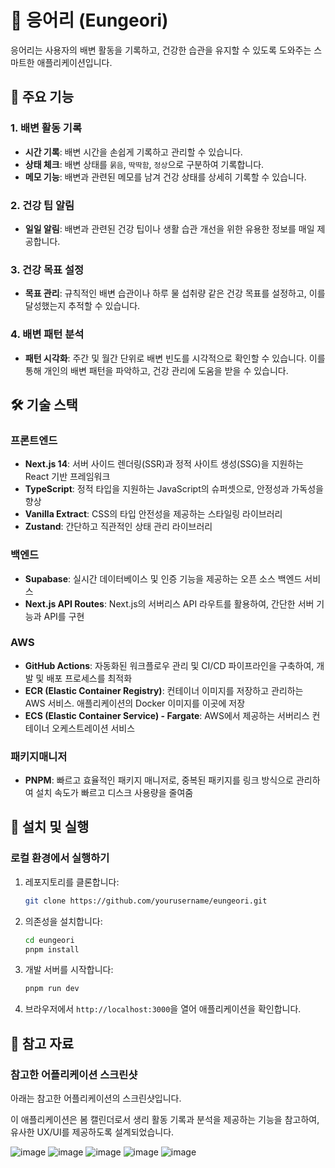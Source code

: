 # 🧻 응어리 (Eungeori)

응어리는 사용자의 배변 활동을 기록하고, 건강한 습관을 유지할 수 있도록 도와주는 스마트한 애플리케이션입니다.

## 📱 주요 기능

### 1. 배변 활동 기록
- **시간 기록**: 배변 시간을 손쉽게 기록하고 관리할 수 있습니다.
- **상태 체크**: 배변 상태를 `묽음`, `딱딱함`, `정상`으로 구분하여 기록합니다.
- **메모 기능**: 배변과 관련된 메모를 남겨 건강 상태를 상세히 기록할 수 있습니다.

### 2. 건강 팁 알림
- **일일 알림**: 배변과 관련된 건강 팁이나 생활 습관 개선을 위한 유용한 정보를 매일 제공합니다.

### 3. 건강 목표 설정
- **목표 관리**: 규칙적인 배변 습관이나 하루 물 섭취량 같은 건강 목표를 설정하고, 이를 달성했는지 추적할 수 있습니다.

### 4. 배변 패턴 분석
- **패턴 시각화**: 주간 및 월간 단위로 배변 빈도를 시각적으로 확인할 수 있습니다. 이를 통해 개인의 배변 패턴을 파악하고, 건강 관리에 도움을 받을 수 있습니다.

## 🛠 기술 스택

### 프론트엔드
- **Next.js 14**: 서버 사이드 렌더링(SSR)과 정적 사이트 생성(SSG)을 지원하는 React 기반 프레임워크
- **TypeScript**: 정적 타입을 지원하는 JavaScript의 슈퍼셋으로, 안정성과 가독성을 향상
- **Vanilla Extract**: CSS의 타입 안전성을 제공하는 스타일링 라이브러리
- **Zustand**: 간단하고 직관적인 상태 관리 라이브러리

### 백엔드
- **Supabase**: 실시간 데이터베이스 및 인증 기능을 제공하는 오픈 소스 백엔드 서비스
- **Next.js API Routes**: Next.js의 서버리스 API 라우트를 활용하여, 간단한 서버 기능과 API를 구현


### AWS
- **GitHub Actions**: 자동화된 워크플로우 관리 및 CI/CD 파이프라인을 구축하여, 개발 및 배포 프로세스를 최적화
- **ECR (Elastic Container Registry)**: 컨테이너 이미지를 저장하고 관리하는 AWS 서비스. 애플리케이션의 Docker 이미지를 이곳에 저장
- **ECS (Elastic Container Service) - Fargate**: AWS에서 제공하는 서버리스 컨테이너 오케스트레이션 서비스

### 패키지매니저
- **PNPM**: 빠르고 효율적인 패키지 매니저로, 중복된 패키지를 링크 방식으로 관리하여 설치 속도가 빠르고 디스크 사용량을 줄여줌
  
## 🚀 설치 및 실행

### 로컬 환경에서 실행하기

1. 레포지토리를 클론합니다:

    ```bash
    git clone https://github.com/yourusername/eungeori.git
    ```

2. 의존성을 설치합니다:

    ```bash
    cd eungeori
    pnpm install
    ```

3. 개발 서버를 시작합니다:

    ```bash
    pnpm run dev
    ```

4. 브라우저에서 `http://localhost:3000`을 열어 애플리케이션을 확인합니다.

## 📸 참고 자료

### 참고한 어플리케이션 스크린샷
아래는 참고한 어플리케이션의 스크린샷입니다.

이 애플리케이션은 봄 캘린더로서 생리 활동 기록과 분석을 제공하는 기능을 참고하여,
유사한 UX/UI를 제공하도록 설계되었습니다.

![image](https://github.com/user-attachments/assets/af22c517-f7dc-4a1b-b3e5-e19508e9488f)
![image](https://github.com/user-attachments/assets/b070a9da-73f1-4de4-b588-82804d2b2c68)
![image](https://github.com/user-attachments/assets/cde866e9-c62a-415c-8dcd-1a1c0c99adac)
![image](https://github.com/user-attachments/assets/bfd342a7-5e56-413c-8854-4406fb60036a)
![image](https://github.com/user-attachments/assets/f599a2da-752e-4166-9df8-82afb79acd36)



